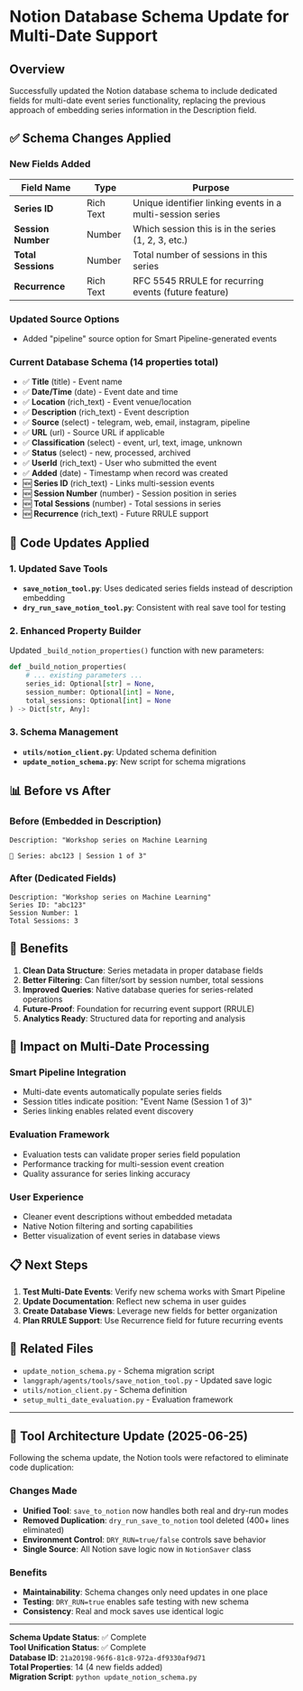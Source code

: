 # Notion Database Schema Update for Multi-Date Support

## Overview

Successfully updated the Notion database schema to include dedicated fields for multi-date event series functionality, replacing the previous approach of embedding series information in the Description field.

## ✅ Schema Changes Applied

### New Fields Added

| Field Name | Type | Purpose |
|------------|------|---------|
| **Series ID** | Rich Text | Unique identifier linking events in a multi-session series |
| **Session Number** | Number | Which session this is in the series (1, 2, 3, etc.) |
| **Total Sessions** | Number | Total number of sessions in this series |
| **Recurrence** | Rich Text | RFC 5545 RRULE for recurring events (future feature) |

### Updated Source Options
- Added "pipeline" source option for Smart Pipeline-generated events

### Current Database Schema (14 properties total)

- ✅ **Title** (title) - Event name
- ✅ **Date/Time** (date) - Event date and time
- ✅ **Location** (rich_text) - Event venue/location
- ✅ **Description** (rich_text) - Event description
- ✅ **Source** (select) - telegram, web, email, instagram, pipeline
- ✅ **URL** (url) - Source URL if applicable
- ✅ **Classification** (select) - event, url, text, image, unknown
- ✅ **Status** (select) - new, processed, archived
- ✅ **UserId** (rich_text) - User who submitted the event
- ✅ **Added** (date) - Timestamp when record was created
- 🆕 **Series ID** (rich_text) - Links multi-session events
- 🆕 **Session Number** (number) - Session position in series
- 🆕 **Total Sessions** (number) - Total sessions in series
- 🆕 **Recurrence** (rich_text) - Future RRULE support

## 🔧 Code Updates Applied

### 1. Updated Save Tools
- **`save_notion_tool.py`**: Uses dedicated series fields instead of description embedding
- **`dry_run_save_notion_tool.py`**: Consistent with real save tool for testing

### 2. Enhanced Property Builder
Updated `_build_notion_properties()` function with new parameters:
```python
def _build_notion_properties(
    # ... existing parameters ...
    series_id: Optional[str] = None,
    session_number: Optional[int] = None,
    total_sessions: Optional[int] = None
) -> Dict[str, Any]:
```

### 3. Schema Management
- **`utils/notion_client.py`**: Updated schema definition
- **`update_notion_schema.py`**: New script for schema migrations

## 📊 Before vs After

### Before (Embedded in Description)
```
Description: "Workshop series on Machine Learning

🔗 Series: abc123 | Session 1 of 3"
```

### After (Dedicated Fields)
```
Description: "Workshop series on Machine Learning"
Series ID: "abc123"
Session Number: 1
Total Sessions: 3
```

## 🎯 Benefits

1. **Clean Data Structure**: Series metadata in proper database fields
2. **Better Filtering**: Can filter/sort by session number, total sessions
3. **Improved Queries**: Native database queries for series-related operations
4. **Future-Proof**: Foundation for recurring event support (RRULE)
5. **Analytics Ready**: Structured data for reporting and analysis

## 🚀 Impact on Multi-Date Processing

### Smart Pipeline Integration
- Multi-date events automatically populate series fields
- Session titles indicate position: "Event Name (Session 1 of 3)"
- Series linking enables related event discovery

### Evaluation Framework
- Evaluation tests can validate proper series field population
- Performance tracking for multi-session event creation
- Quality assurance for series linking accuracy

### User Experience
- Cleaner event descriptions without embedded metadata
- Native Notion filtering and sorting capabilities
- Better visualization of event series in database views

## 📋 Next Steps

1. **Test Multi-Date Events**: Verify new schema works with Smart Pipeline
2. **Update Documentation**: Reflect new schema in user guides
3. **Create Database Views**: Leverage new fields for better organization
4. **Plan RRULE Support**: Use Recurrence field for future recurring events

## 🔗 Related Files

- `update_notion_schema.py` - Schema migration script
- `langgraph/agents/tools/save_notion_tool.py` - Updated save logic
- `utils/notion_client.py` - Schema definition
- `setup_multi_date_evaluation.py` - Evaluation framework

---

## 📝 Tool Architecture Update (2025-06-25)

Following the schema update, the Notion tools were refactored to eliminate code duplication:

### Changes Made
- **Unified Tool**: `save_to_notion` now handles both real and dry-run modes
- **Removed Duplication**: `dry_run_save_to_notion` tool deleted (400+ lines eliminated)
- **Environment Control**: `DRY_RUN=true/false` controls save behavior
- **Single Source**: All Notion save logic now in `NotionSaver` class

### Benefits
- **Maintainability**: Schema changes only need updates in one place
- **Testing**: `DRY_RUN=true` enables safe testing with new schema
- **Consistency**: Real and mock saves use identical logic

---

**Schema Update Status**: ✅ Complete  
**Tool Unification Status**: ✅ Complete  
**Database ID**: `21a20198-96f6-81c8-972a-df9330af9d71`  
**Total Properties**: 14 (4 new fields added)  
**Migration Script**: `python update_notion_schema.py`